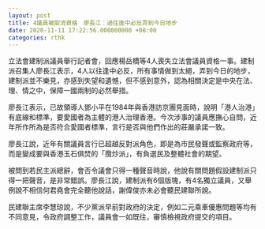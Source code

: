 ```yaml
---
layout: post
title: 4議員被取消資格　廖長江：過往逢中必反弄到今日地步
date: 2020-11-11 17:22:56.000000000 +08:00
categories: rthk
---
```


立法會建制派議員舉行記者會，回應楊岳橋等4人喪失立法會議員資格一事。建制派召集人廖長江表示，4人以往逢中必反，所有事情做到太絕，弄到今日的地步，建制派並不樂見，亦感到失望和遺憾，但不感到意外，認為相關決定是中央在法、理、情之中，保障一國兩制的必然舉措。

廖長江表示，已故領導人鄧小平在1984年與香港訪京團見面時，說明「港人治港」有底線和標準，要愛國者為主體的港人治理香港。今次涉事的議員應撫心自問，近年所作所為是否符合愛國者標準，言行是否與他們作出的莊嚴承諾一致。

廖長江說，近年有關議員言行已超越反對派角色，即是為市民發聲或監察政府等，而是變成要與香港玉石俱焚的「攬炒派」，有負選民及整體社會的期望。

被問到若民主派總辭，會否令議會只得一種聲音時說，他說有關問題假設建制派只得一把聲音，是非常錯誤。廖長江說，建制派有6個版塊，有4名獨立議員，又舉例說不相信何君堯會完全聽他說話，謝偉俊亦未必會聽民建聯所說。

民建聯主席李慧琼說，不少黨派早前對政府的決定，例如二元乘車優惠問題等均有不同意見，令政府調整工作，議員會一如既往，審慎檢視政府提交的項目。
